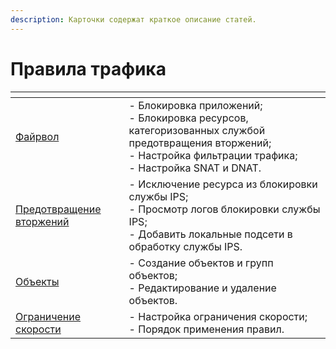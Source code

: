```yaml
---
description: Карточки содержат краткое описание статей.
---
```


# Правила трафика

<table data-card-size="large" data-view="cards"><thead><tr><th></th><th></th></tr></thead><tbody><tr><td><a href="firewall.md">Файрвол</a></td><td>- Блокировка приложений;<br>- Блокировка ресурсов, категоризованных службой предотвращения вторжений;<br>- Настройка фильтрации трафика;<br>- Настройка SNAT и DNAT.</td></tr><tr><td><a href="ips.md">Предотвращение вторжений</a></td><td>- Исключение ресурса из блокировки службы IPS;<br>- Просмотр логов блокировки службы IPS;<br>- Добавить локальные подсети в обработку службы IPS.</td></tr><tr><td><a href="aliases.md">Объекты</a></td><td>- Создание объектов и групп объектов;<br>- Редактирование и удаление объектов.</td></tr><tr><td><a href="shaper.md">Ограничение скорости</a></td><td>- Настройка ограничения скорости;<br>- Порядок применения правил.</td></tr></tbody></table>
